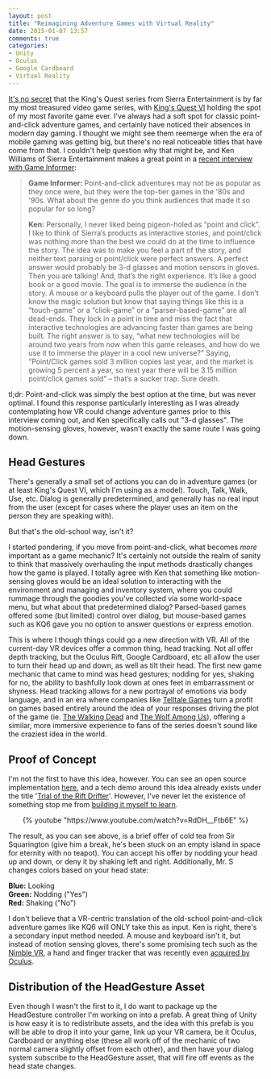 ```yaml
---
layout: post
title: "Reimagining Adventure Games with Virtual Reality"
date: 2015-01-07 13:57
comments: true
categories: 
- Unity 
- Oculus
- Google Cardboard
- Virtual Reality
---
```


<a href="https://twitter.com/BrianMMcClain/statuses/499218366364913664" target="_blank">It's no secret</a> that the King's Quest series from Sierra Entertainment is by far my most treasured video game series, with <a href="http://en.wikipedia.org/wiki/King%27s_Quest_VI" target="_blank">King's Quest VI</a> holding the spot of my most favorite game ever. I've always had a soft spot for classic point-and-click adventure games, and certainly have noticed their absences in modern day gaming. I thought we might see them reemerge when the era of mobile gaming was getting big, but there's no real noticeable titles that have come from that. I couldn't help question why that might be, and Ken Williams of Sierra Entertainment makes a great point in a <a href="http://www.gameinformer.com/b/features/archive/2015/01/02/ken-williams-interview-kings-quest-sierra-game-informer.aspx" target="_blank">recent interview with Game Informer</a>:


> <b>Game Informer:</b> Point-and-click adventures may not be as popular as they once were, but they were the top-tier games in the '80s and '90s. What about the genre do you think audiences that made it so popular for so long?
> 
> <b>Ken:</b> Personally, I never liked being pigeon-holed as “point and click”. I like to think of Sierra’s products as interactive stories, and point/click was nothing more than the best we could do at the time to influence the story. The idea was to make you feel a part of the story, and neither text parsing or point/click were perfect answers. A perfect answer would probably be 3-d glasses and motion sensors in gloves. Then you are talking! And, that’s the right experience. It’s like a good book or a good movie. The goal is to immerse the audience in the story. A mouse or a keyboard pulls the player out of the game. I don’t know the magic solution but know that saying things like this is a “touch-game” or a “click-game” or a “parser-based-game” are all dead-ends. They lock in a point in time and miss the fact that interactive technologies are advancing faster than games are being built. The right answer is to say, “what new technologies will be around two years from now when this game releases, and how do we use it to immerse the player in a cool new universe?” Saying, “Point/Click games sold 3 million copies last year, and the market is growing 5 percent a year, so next year there will be 3.15 million point/click games sold” – that’s a sucker trap. Sure death.


tl;dr: Point-and-click was simply the best option at the time, but was never optimal. I found this response particularly interesting as I was already contemplating how VR could change adventure games prior to this interview coming out, and Ken specifically calls out "3-d glasses". The motion-sensing gloves, however, wasn't exactly the same route I was going down.

Head Gestures
-------------

There's generally a small set of actions you can do in adventure games (or at least King's Quest VI, which I'm using as a model). Touch, Talk, Walk, Use, etc. Dialog is generally predetermined, and generally has no real input from the user (except for cases where the player uses an item on the person they are speaking with).

But that's the old-school way, isn't it?

I started pondering, if you move from point-and-click, what becomes <i>more</i> important as a game mechanic? It's certainly not outside the realm of sanity to think that massively overhauling the input methods drastically changes how the game is played. I totally agree with Ken that something like motion-sensing gloves would be an ideal solution to interacting with the environment and managing and inventory system, where you could rummage through the goodies you've collected via some world-space menu, but what about that predetermined dialog? Parsed-based games offered some (but limited) control over dialog, but mouse-based games such as KQ6 gave you no option to answer questions or express emotion. 

This is where I though things could go a new direction with VR. All of the current-day VR devices offer a common thing, head tracking. Not all offer depth tracking, but the Oculus Rift, Google Cardboard, etc all allow the user to turn their head up and down, as well as tilt their head. The first new game mechanic that came to mind was head gestures; nodding for yes, shaking for no, the ability to bashfully look down at ones feet in embarrassment or shyness. Head tracking allows for a new portrayal of emotions via body language, and in an era where companies like <a href="https://www.telltalegames.com/" target="_blank">Telltale Games</a> turn a profit on games based entirely around the idea of your responses driving the plot of the game (ie. <a href="http://en.wikipedia.org/wiki/The_Walking_Dead_%28video_game%29" target="_blank">The Walking Dead</a> and <a href="http://en.wikipedia.org/wiki/The_Wolf_Among_Us" target="_blank">The Wolf Among Us</a>), offering a similar, more immersive experience to fans of the series doesn't sound like the craziest idea in the world.

Proof of Concept
----------------

I'm not the first to have this idea, however. You can see an open source implementation <a href="https://github.com/KatsuomiK/RiftGesture" target="_blank">here</a>, and a tech demo around this idea already exists under the title '<a href="http://www.aldindynamics.com/trial-of-the-rift-drifter/" target="_blank">Trial of the Rift Drifter</a>'. However, I've never let the existence of something stop me from <a href="https://twitter.com/BrianMMcClain/status/552319140032413696" target="_blank">building it myself to learn</a>.

<center>{% youtube "https://www.youtube.com/watch?v=RdDH__Ftb6E" %}</center>

The result, as you can see above, is a brief offer of cold tea from Sir Squarington (give him a break, he's been stuck on an empty island in space for eternity with no teapot). You can accept his offer by nodding your head up and down, or deny it by shaking left and right. Additionally, Mr. S changes colors based on your head state:

<b>Blue:</b> Looking<br />
<b>Green:</b> Nodding ("Yes")<br />
<b>Red:</b> Shaking ("No")<br />

I don't believe that a VR-centric translation of the old-school point-and-click adventure games like KQ6 will ONLY take this as input. Ken is right, there's a secondary input method needed. A mouse and keyboard isn't it, but instead of motion sensing gloves, there's some promising tech such as the <a href="https://www.youtube.com/watch?v=v_U3BmDlmtc" target="_blank">Nimble VR</a>, a hand and finger tracker that was recently even <a href="https://www.oculus.com/blog/nimble-vr-13th-lab-and-chris-bregler-join-oculus/" target="_blank">acquired by Oculus</a>. 

Distribution of the HeadGesture Asset
--------------------------------------
Even though I wasn't the first to it, I do want to package up the HeadGesture controller I'm working on into a prefab. A great thing of Unity is how easy it is to redistribute assets, and the idea with this prefab is you will be able to drop it into your game, link up your VR camera, be it Oculus, Cardboard or anything else (these all work off of the mechanic of two normal camera slightly offset from each other), and then have your dialog system subscribe to the HeadGesture asset, that will fire off events as the head state changes.
